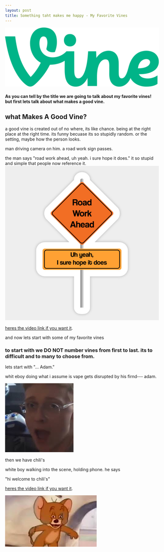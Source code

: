 ```yaml
---
layout: post
title: Something taht makes me happy - My Favorite Vines
---
```


![blog header](/images/1200px-Vine_wordmark.svg.png)

#### As you can tell by the title we are going to talk about my favorite vines! but first lets talk about what makes a good vine.

## what Makes A Good Vine?

a good vine is created out of no where, its like chance. being at the right place at the right time. its funny becuase its so stupidly random. or the setting, maybe how the person looks. 

man driving camera on him. a road work sign passes.  

the man says "road work ahead, uh yeah. i sure hope it does." it so stupid and simple that people now reference it.
![roadworkahead](/images/roadworkahead.png)

[heres the video link if you want it](https://www.youtube.com/watch?v=6AYv6rV3NXE).

and now lets start with some of my favorite vines

### to start with we DO NOT number vines from first to last. its to difficult and to many to choose from.

lets start with "... Adam."

whit eboy doing what i assume is vape gets disrupted by his firnd--- adam.

![ADAM](/images/ADAM.png)

then we have chili's

white boy walking into the scene, holding phone. he says

"hi welcome to chili's"

[heres the video link if you want it](https://www.youtube.com/watch?v=bs53JQTuEc0).


![oof](/images/oof.png)


